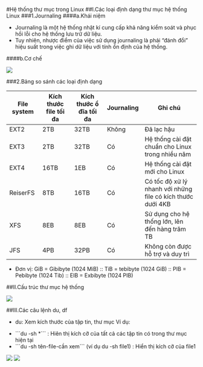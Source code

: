 #Hệ thống thư mục trong Linux
##I.Các loại định dạng thư mục hệ thống Linux
###1.Journaling
####a.Khái niệm

- Journaling là một hệ thống nhật kí cung cấp khả năng kiểm soát và phục hồi lỗi cho hệ thống lưu trữ dữ liệu.
- Tuy nhiên, nhược điểm của việc sử dụng journaling là phải “đánh đổi” hiệu suất trong việc ghi dữ liệu với tính ổn định của hệ thống.

####b.Cơ chế

<img src="http://i.imgur.com/q9JS7sl.png">

###2.Bảng so sánh các loại định dạng

| File system | Kích thước file tối đa  | Kích thước ổ đĩa tối đa| Journaling | Ghi chú |
|-------------|-------------------------|------------------------|------------|---------|
| EXT2 | 2TB | 32TB | Không | Đã lạc hậu |
| EXT3 | 2TB | 32TB | Có | Hệ thống cài đặt chuẩn cho Linux trong nhiều năm |
| EXT4 | 16TB | 1EB | Có | Hệ thống cài đặt mới cho Linux |
| ReiserFS | 8TB | 16TB | Có | Có tốc độ xử lý nhanh với những file có kích thước dưới 4KB |
| XFS | 8EB | 8EB | Có | Sử dụng cho hệ thống lớn, lên đến hàng trăm TB |
| JFS | 4PB | 32PB | Có | Không còn được hỗ trợ và duy trì |

- Đơn vị: GiB = Gibibyte (1024 MiB) :: TiB = tebibyte (1024 GiB) :: PIB = Pebibyte (1024 Tib) :: EIB = Exbibyte (1024 PIB)

##II.Cấu trúc thư mục hệ thống

<img src="http://i.imgur.com/YGX4cPs.png">

##III.Các câu lệnh du, df
- du: Xem kích thước của tập tin, thư mục
Ví dụ:
<ul>
  <li>```du -sh *``` : Hiên thị kích cỡ của tất cả các tập tin có trong thư mục hiện tại</li>
  <li>```du -sh tên-file-cần xem``` (ví dụ du -sh file1) : Hiển thị kích cỡ của file1</li>
</ul>

<img src="http://i.imgur.com/5nTOiuA.png">

<img src="http://i.imgur.com/B3drwe2.png">





